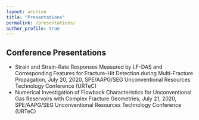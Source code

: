 ```yaml
---
layout: archive
title: "Presentations"
permalink: /presentations/
author_profile: true
---
```


## Conference Presentations
- Strain and Strain-Rate Responses Measured by LF-DAS and Corresponding Features for Fracture-Hit Detection during Multi-Fracture Propagation, July 20, 2020, SPE/AAPG/SEG Unconventional Resources Technology Conference (URTeC) 
- Numerical Investigation of Flowback Characteristics for Unconventional Gas Reservoirs with Complex Fracture Geometries, July 21, 2020, SPE/AAPG/SEG Unconventional Resources Technology Conference (URTeC)